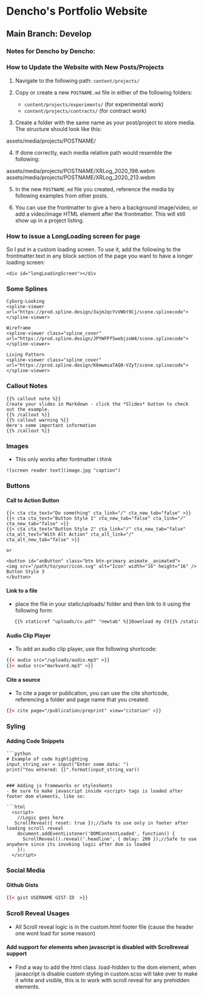 # Dencho's Portfolio Website

## Main Branch: Develop

### Notes for Dencho by Dencho:

### How to Update the Website with New Posts/Projects

1. Navigate to the following path: `content/projects/`

2. Copy or create a new `POSTNAME.md` file in either of the following folders:
   - `content/projects/experiments/` (for experimental work)
   - `content/projects/contracts/` (for contract work)


3. Create a folder with the same name as your post/project to store media. The structure should look like this:

assets/media/projects/POSTNAME/

4. If done correctly, each media relative path would resemble the following:

assets/media/projects/POSTNAME/XRLog_2020_198.webm assets/media/projects/POSTNAME/XRLog_2020_213.webm

5. In the new `POSTNAME.md` file you created, reference the media by following examples from other posts.

6. You can use the frontmatter to give a hero a background image/video, or add a video/image HTML element after the frontmatter. This will still show up in a project listing.

### How to issue a LongLoading screen for page

So I put in a custom loading screen. To use it, add the following to the frontmatter.text in any block section of the page you want to have a longer loading screen:

```
<div id="longLoadingScreen"></div
```
### Some Splines

```
Cyborg-Looking
<spline-viewer url="https://prod.spline.design/3ajmJqcYvVWbt9Cj/scene.splinecode"></spline-viewer>

Wireframe
<spline-viewer class="spline_cover" url="https://prod.spline.design/JPYWFPf5webjzoW4/scene.splinecode"></spline-viewer>

Living Pattern
<spline-viewer class="spline_cover" url="https://prod.spline.design/K6mwmsaTAQ0-VZyT/scene.splinecode"></spline-viewer>

```

### Callout Notes

```
{{% callout note %}}
Create your slides in Markdown - click the *Slides* button to check out the example.
{{% /callout %}}
{{% callout warning %}}
Here's some important information
{{% /callout %}}
```

### Images

- This only works after fontmatter i think
```
![screen reader text](image.jpg "caption")
```


### Buttons

#### Call to Action Button

```
{{< cta cta_text="Do something" cta_link="/" cta_new_tab="false" >}}
{{< cta cta_text="Button Style 1" cta_new_tab="false" cta_link="/" cta_new_tab="false" >}}
{{< cta cta_text="Button Style 2" cta_link="/" cta_new_tab="false" cta_alt_text="With Alt Action" cta_alt_link="/" cta_alt_new_tab="false" >}}

or 

<button id="anButton" class="btn btn-primary animate__animated">
<img src="/path/to/your/icon.svg" alt="Icon" width="16" height="16" />
Button Style 3
</button>
```

#### Link to a file
- place the file in your static/uploads/ folder and then link to it using the following form:
```html
   {{% staticref "uploads/cv.pdf" "newtab" %}}Download my CV{{% /staticref %}} 
```

#### Audio Clip Player
- To add an audio clip player, use the following shortcode:
```html
{{< audio src="/uploads/audio.mp3" >}}
{{< audio src="markvard.mp3" >}}
```
#### Cite a source
- To cite a page or publication, you can use the cite shortcode, referencing a folder and page name that you created:
```html
{{< cite page="/publication/preprint" view="citation" >}}
```

### Syling

#### Adding Code Snippets
```
```python
# Example of code highlighting
input_string_var = input("Enter some data: ")
print("You entered: {}".format(input_string_var))
```
```

### Adding js frameworks or stylesheets
- Be sure to make javascript inside <script> tags is loaded after footer dom elements, like so:

```html
  <script>
    //Logic goes here
   ScrollReveal({ reset: true });//Safe to use only in footer after loading scroll reveal
    document.addEventListener('DOMContentLoaded', function() {        
      ScrollReveal().reveal('.headline', { delay: 200 });//Safe to use anywhere since its invoking logic after dom is loaded
    });
  </script>
```
### Social Media

#### Github Gists

```html
{{< gist USERNAME GIST-ID  >}}
```

### Scroll Reveal Usages

- All Scroll reveal logic is in the custom.html footer file (cause the header one wont load for some reason)

#### Add support for elements when javascript is disabled with Scrollreveal support
- Find a way to add the html class  .load-hidden to the dom element, when javascript is disable custom styling in custom.scss will take over to make it white and visible, this is to work with scroll reveal for any prehidden elements.